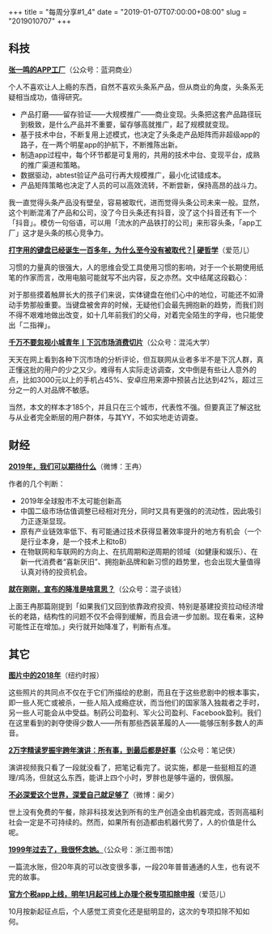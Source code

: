 +++
title = "每周分享#1_4"
date = "2019-01-07T07:00:00+08:00"
slug = "2019010707"
+++

## 科技

**[张一鸣的APP工厂](https://mp.weixin.qq.com/s/hbLLgw8Xe7NTpJSZaxcCUw)**（公众号：蓝洞商业）

个人不喜欢让人上瘾的东西，自然不喜欢头条系产品，但从商业的角度，头条系无疑相当成功，值得研究。

* 产品打磨——留存验证——大规模推广——商业变现。头条把这套产品路径玩到极致，是什么产品并不重要，留存够高就推广，起了规模就变现。
* 基于技术中台，不断复用上述模式，也决定了头条走产品矩阵而非超级app的路子，在一两个明星app的护航下，不断推陈出新。
* 制造app过程中，每个环节都是可复用的，共用的技术中台、变现平台，成熟的推广渠道和策略。
* 数据驱动，abtest验证产品可行再大规模推广，最小化试错成本。
* 产品矩阵策略也决定了人员的可以高效流转，不断尝新，保持高昂的战斗力。

我一直觉得头条产品没有壁垒，容易被取代，进而觉得头条公司未来一般。显然，这个判断混淆了产品和公司，没了今日头条还有抖音，没了这个抖音还有下一个「抖音」。模仿一句俗语，可以用「流水的产品铁打的公司」来形容头条，「app工厂」这才是头条的核心竞争力。

**[打字用的键盘已经诞生一百多年，为什么至今没有被取代？| 硬哲学](https://www.ifanr.com/1146037)**（爱范儿）

习惯的力量真的很强大，人的思维会受工具使用习惯的影响，对于一个长期使用纸笔的作家而言，改用电脑可能就写不出内容，反之亦然。文中结尾这段戳心：

对于那些摸着触屏长大的孩子们来说，实体键盘在他们心中的地位，可能还不如滑动手势那般重要。当键盘被舍弃的时候，无疑他们会最先拥抱新的趋势，而我们则不得不艰难地做出改变，如十几年前我们的父母，对着完全陌生的字母，也只能使出「二指禅」。

**[千万不要忽视小城青年丨下沉市场消费切片](https://mp.weixin.qq.com/s/-6hDUQ29qsw9B9C7Zolkcg)**（公众号：混沌大学）

天天在网上看到各种下沉市场的分析评论，但互联网从业者多半不是下沉人群，真正懂这批的用户的少之又少。难得有人实际走访调查，文中倒是有些让人意外的点，比如3000元以上的手机占45%、安卓应用来源中预装占比达到42%，超过三分之一的人对品牌不敏感。

当然，本文的样本才185个，并且只在三个城市，代表性不强。但要真正了解这批与从业者完全断层的用户群体，与其YY，不如实地走访调查。

## 财经

**[2019年，我们可以期待什么](https://weibo.com/1197890497/H9MBBdVO4)**（微博：王冉）

作者的几个判断：

* 2019年全球股市不太可能创新高
* 中国二级市场估值调整已经相对充分，同时又具有更强的的流动性，因此吸引力正逐渐显现。
* 原有产业链效率低下、有可能通过技术获得显著效率提升的地方有机会（一个是行业本身，是一个技术上和toB）
* 在物联网和车联网的方向上、在抗周期和逆周期的领域（如健康和娱乐）、在新一代消费者“喜新厌旧”、拥抱新品牌和新习惯的趋势里，也会出现大量值得认真对待的投资机会。

**[就在刚刚，宣布的降准是啥意思？](https://mp.weixin.qq.com/s/Bjo3cKKHVO0Cch2IDkjUaQ)**（公众号：混子谈钱）

上面王冉那篇刚提到「如果我们又回到依靠政府投资、特别是基建投资拉动经济增长的老路，结构性的问题不仅不会得到缓解，而且会进一步加剧。现在看来，这种可能性正在增加。」央行就开始降准了，判断有点准。

## 其它

**[图片中的2018年](https://cn.nytimes.com/lens/20181228/the-year-in-pictures-2018/)**（纽约时报）

这些照片的共同点不仅在于它们所描绘的悲剧，而且在于这些悲剧中的根本事实，即一些人死亡或被杀，一些人陷入成瘾症状，而当他们的国家落入独裁者之手时，另一些人可能会从中受益。制药公司盈利、军火公司盈利、Facebook盈利。我们在这里看到的剥夺使得少数人——所有那些西装革履的人——能够压制多数人的声音。

**[2万字精读罗振宇跨年演讲：所有事，到最后都是好事](https://mp.weixin.qq.com/s/tkqN6kn_cIG3PTsXEJuprQ)**（公众号：笔记侠）

演讲视频我只看了一段就没看了，把笔记看完了。说实施，都是一些挺相互的道理/鸡汤，但就这么东西，能讲上四个小时，罗胖也是够牛逼的，很佩服。

**[不必深爱这个世界，深爱自己就足够了](https://weibo.com/1560906700/H9EOywhFL)**（微博：阑夕）

世上没有免费的午餐，除非科技发达到所有的生产创造全由机器完成，否则高福利社会一定是不可持续的。然而，如果所有创造都由机器代劳了，人的价值是什么呢。

**[1999年过去了，我很怀念她。](https://mp.weixin.qq.com/s/SqXpA7Z0a-2JbHFbJvJmdw)**（公众号：浙江图书馆）

一篇流水账，但20年真的可以改变很多事，一段20年普普通通的人生，也有说不完的故事。

**[官方个税app上线，明年1月起可线上办理个税专项扣除申报](https://www.ifanr.com/1152295)**（爱范儿）

10月按新起征点后，个人感觉工资变化还是挺明显的，这次的专项扣除不知如何。




